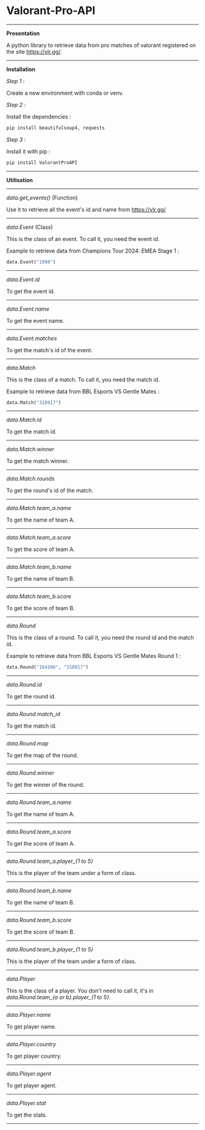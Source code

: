# Valorant-Pro-API

-------------------------------------------------------------------------------------------------------------------------------------------------------------------------------------------------------------------------

**Presentation**

A python library to retrieve data from pro matches of valorant registered on the site https://vlr.gg/.

-------------------------------------------------------------------------------------------------------------------------------------------------------------------------------------------------------------------------

**Installation**

*Step 1 :*

Create a new environment with conda or venv.

*Step 2 :*

Install the dependencies :

```bash
pip install beautifulsoup4, requests
```

*Step 3 :*

Install it with pip :

```bash
pip install ValorantProAPI
```

-------------------------------------------------------------------------------------------------------------------------------------------------------------------------------------------------------------------------

**Utilisation**

--------------------------------

*data.get_events()* (Function)

Use it to retrieve all the event's id and name from https://vlr.gg/

----------------

*data.Event* (Class)

This is the class of an event. To call it, you need the event id.

Example to retrieve data from Champions Tour 2024: EMEA Stage 1 :
```python
data.Event("1998")
```

----------------

*data.Event.id*

To get the event id.

----------------

*data.Event.name*

To get the event name.

----------------

*data.Event.matches*

To get the match's id of the event.

--------------------------------

*data.Match*

This is the class of a match. To call it, you need the match id.

Example to retrieve data from BBL Esports VS Gentle Mates :
```python
data.Match("318917")
```

----------------

*data.Match.id*

To get the match id.

----------------

*data.Match.winner*

To get the match winner.

----------------

*data.Match.rounds*

To get the round's id of the match.

----------------

*data.Match.team_a.name*

To get the name of team A.

----------------

*data.Match.team_a.score*

To get the score of team A.

----------------

*data.Match.team_b.name*

To get the name of team B.

----------------

*data.Match.team_b.score*

To get the score of team B.

--------------------------------

*data.Round*

This is the class of a round. To call it, you need the round id and the match id.

Example to retrieve data from BBL Esports VS Gentle Mates Round 1 :
```python
data.Round("164106", "318917")
```

----------------

*data.Round.id*

To get the round id.

----------------

*data.Round.match_id*

To get the match id.

----------------

*data.Round.map*

To get the map of the round.

----------------

*data.Round.winner*

To get the winner of the round.

----------------

*data.Round.team_a.name*

To get the name of team A.

----------------

*data.Round.team_a.score*

To get the score of team A.

----------------

*data.Round.team_a.player_{1 to 5}*

This is the player of the team under a form of class.

----------------

*data.Round.team_b.name*

To get the name of team B.

----------------

*data.Round.team_b.score*

To get the score of team B.

----------------

*data.Round.team_b.player_{1 to 5}*

This is the player of the team under a form of class.


--------------------------------

*data.Player*

This is the class of a player. You don't need to call it, it's in *data.Round.team_{a or b}.player_{1 to 5}*.

----------------

*data.Player.name*

To get player name.

----------------

*data.Player.country*

To get player country.

----------------

*data.Player.agent*

To get player agent.

----------------

*data.Player.stat*

To get the stats.

--------------------------------
